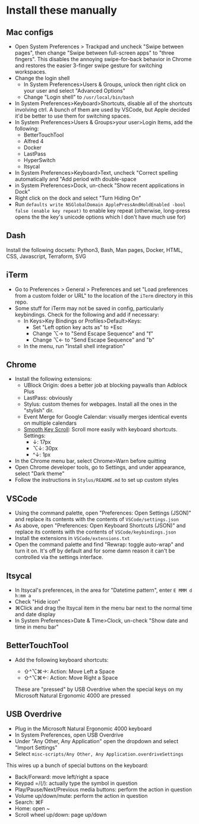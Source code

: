 # Install these manually

## Mac configs
* Open System Preferences > Trackpad and uncheck "Swipe between pages", then change
  "Swipe between full-screen apps" to "three fingers". This disables the annoying
  swipe-for-back behavior in Chrome and restores the easier 3-finger swipe gesture
  for switching workspaces.
* Change the login shell
  * In System Preferences>Users & Groups, unlock then right click on your user and select "Advanced Options"
  * Change "Login shell" to `/usr/local/bin/bash`
* In System Preferences>Keyboard>Shortcuts, disable all of the shortcuts involving ctrl. A bunch of them are used by VSCode, but Apple decided it'd be better to use them for switching spaces.
* In System Preferences>Users & Groups>your user>Login Items, add the following:
  * BetterTouchTool
  * Alfred 4
  * Docker
  * LastPass
  * HyperSwitch
  * Itsycal
* In System Preferences>Keyboard>Text, uncheck "Correct spelling automatically and "Add period with double-space
* in System Preferences>Dock, un-check "Show recent applications in Dock"
* Right click on the dock and select "Turn Hiding On"
* Run `defaults write NSGlobalDomain ApplePressAndHoldEnabled -bool false (enable key repeat)` to
  enable key repeat (otherwise, long-press opens the the key's unicode options which I don't have
  much use for)

## Dash
Install the following docsets: Python3, Bash, Man pages, Docker, HTML, CSS, Javascript, Terraform,
SVG

## iTerm
* Go to Preferences > General > Preferences and set "Load preferences from a custom folder or URL"
  to the location of the `iTerm` directory in this repo.
* Some stuff for iTerm may not be saved in config, particularly keybindings. Check for the following and add if necessary:
  * In Keys>Key Bindings or Profiles>Default>Keys:
    * Set "Left option key acts as" to +Esc
    * Change ⌥→ to "Send Escape Sequence" and "f"
    * Change ⌥← to "Send Escape Sequence" and "b"
  * In the menu, run "Install shell integration"

## Chrome
* Install the following extensions:
  * UBlock Origin: does a better job at blocking paywalls than Adblock Plus
  * LastPass: obviously
  * Stylus: custom themes for webpages. Install all the ones in the "stylish" dir.
  * Event Merge for Google Calendar: visually merges identical events on multiple calendars
  * [Smooth Key Scroll](https://chrome.google.com/webstore/detail/smooth-key-scroll/gphmhpfbknciemgfnfhjapilmcaecljh):
    Scroll more easily with keyboard shortcuts. Settings:
    * ↓: 17px
    * ⌥↓: 30px
    * ^↓: 1px
* In the Chrome menu bar, select Chrome>Warn before quitting
* Open Chrome developer tools, go to Settings, and under appearance, select "Dark theme"
* Follow the instructions in `Stylus/README.md` to set up custom styles

## VSCode
* Using the command palette, open "Preferences: Open Settings (JSON)" and replace its contents with the contents of `VSCode/settings.json`
* As above, open "Preferences: Open Keyboard Shortcuts (JSON)" and replace its contents with the contents of `VSCode/keybindings.json`
* Install the extensions in `VSCode/extensions.txt`
* Open the command palette and find "Rewrap: toggle auto-wrap" and turn it on. It's off by default
  and for some damn reason it can't be controlled via the settings interface.

## Itsycal
* In Itsycal's preferences, in the area for "Datetime pattern", enter `E MMM d  h:mm a`
* Check "Hide icon"
* ⌘Click and drag the Itsycal item in the menu bar next to the normal time and date display
* In System Preferences>Date & Time>Clock, un-check "Show date and time in menu bar"

## BetterTouchTool
* Add the following keyboard shortcuts:
  * ⇧^⌥⌘→: Action: Move Left a Space
  * ⇧^⌥⌘←: Action: Move Right a Space
  
  These are "pressed" by USB Overdrive when the special keys on my Microsoft Natural Ergonomic
  4000 are pressed

## USB Overdrive
* Plug in the Microsoft Natural Ergonomic 4000 keyboard
* In System Preferences, open USB Overdrive
* Under "Any Other, Any Application" open the dropdown and select "Import Settings"
* Select `misc-scripts/Any Other, Any Application.overdriveSettings`

This wires up a bunch of special buttons on the keyboard:
* Back/Forward: move left/right a space
* Keypad =/(/): actually type the symbol in question
* Play/Pause/Next/Previous media buttons: perform the action in question
* Volume up/down/mute: perform the action in question
* Search: ⌘F
* Home: open ~
* Scroll wheel up/down: page up/down
